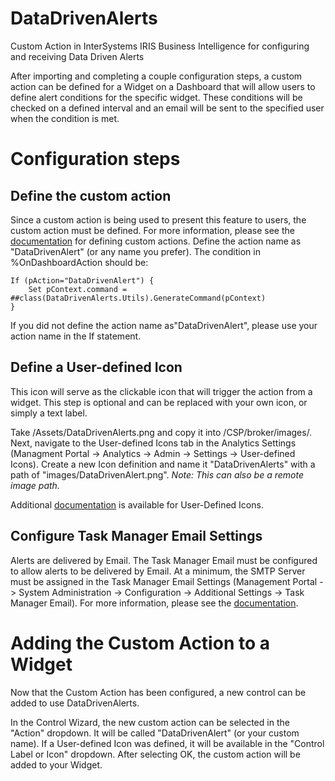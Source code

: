 # DataDrivenAlerts
Custom Action in InterSystems IRIS Business Intelligence for configuring and receiving Data Driven Alerts

After importing and completing a couple configuration steps, a custom action can be defined for a Widget on a Dashboard that will allow users to define alert conditions for the specific widget. These conditions will be checked on a defined interval and an email will be sent to the specified user when the condition is met.

# Configuration steps
## Define the custom action
Since a custom action is being used to present this feature to users, the custom action must be defined. For more information, please see the <a href="http://docs.intersystems.com/irislatest/csp/docbook/DocBook.UI.Page.cls?KEY=D2IMP_ch_action">documentation</a> for defining custom actions. Define the action name as "DataDrivenAlert" (or any name you prefer). The condition in %OnDashboardAction should be:
```
If (pAction="DataDrivenAlert") {
	Set pContext.command = ##class(DataDrivenAlerts.Utils).GenerateCommand(pContext)
}
```
If you did not define the action name as"DataDrivenAlert", please use your action name in the If statement.

## Define a User-defined Icon
This icon will serve as the clickable icon that will trigger the action from a widget. This step is optional and can be replaced with your own icon, or simply a text label.

Take /Assets/DataDrivenAlerts.png and copy it into <install dir>/CSP/broker/images/. Next, navigate to the User-defined Icons tab in the Analytics Settings (Managment Portal -> Analytics -> Admin -> Settings -> User-defined Icons). Create a new Icon definition and name it "DataDrivenAlerts" with a path of "images/DataDrivenAlert.png".
*Note: This can also be a remote image path.*
	
Additional <a href="http://docs.intersystems.com/irislatest/csp/docbook/DocBook.UI.Page.cls?KEY=D2IMP_ch_settings#D2IMP_settings_icons">documentation</a> is available for User-Defined Icons.

## Configure Task Manager Email Settings
Alerts are delivered by Email. The Task Manager Email must be configured to allow alerts to be delivered by Email. At a minimum, the SMTP Server must be assigned in the Task Manager Email Settings (Management Portal -> System Administration -> Configuration -> Additional Settings -> Task Manager Email). For more information, please see the <a href="http://docs.intersystems.com/irislatest/csp/docbook/DocBook.UI.Page.cls?KEY=RACS_Category_TaskManagerEmail">documentation</a>.


# Adding the Custom Action to a Widget
Now that the Custom Action has been configured, a new control can be added to use DataDrivenAlerts.

In the Control Wizard, the new custom action can be selected in the "Action" dropdown. It will be called "DataDrivenAlert" (or your custom name). If a User-defined Icon was defined, it will be available in the "Control Label or Icon" dropdown. After selecting OK, the custom action will be added to your Widget.
